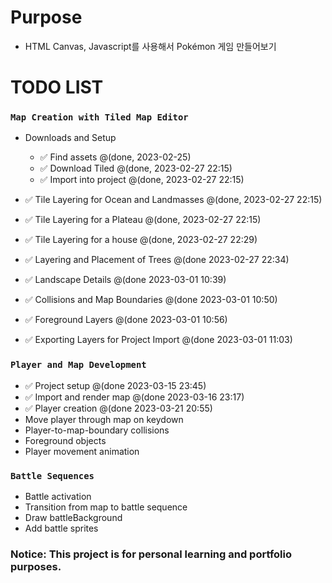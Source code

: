 # Purpose

- HTML Canvas, Javascript를 사용해서 Pokémon 게임 만들어보기

# TODO LIST

### `Map Creation with Tiled Map Editor`

- Downloads and Setup
    - ✅ Find assets @(done, 2023-02-25)
    - ✅ Download Tiled @(done, 2023-02-27 22:15)
    - ✅ Import into project @(done, 2023-02-27 22:15)
- ✅ Tile Layering for Ocean and Landmasses @(done, 2023-02-27 22:15)
- ✅ Tile Layering for a Plateau @(done, 2023-02-27 22:15)
- ✅ Tile Layering for a house @(done, 2023-02-27 22:29)

- ✅ Layering and Placement of Trees @(done 2023-02-27 22:34)
- ✅ Landscape Details @(done 2023-03-01 10:39)
- ✅ Collisions and Map Boundaries @(done 2023-03-01 10:50)
- ✅ Foreground Layers @(done 2023-03-01 10:56)
- ✅ Exporting Layers for Project Import @(done 2023-03-01 11:03)

### `Player and Map Development`

- ✅ Project setup @(done 2023-03-15 23:45)
- ✅ Import and render map @(done 2023-03-16 23:17)
- ✅ Player creation @(done 2023-03-21 20:55)
- Move player through map on keydown
- Player-to-map-boundary collisions
- Foreground objects
- Player movement animation

### `Battle Sequences`

- Battle activation
- Transition from map to battle sequence
- Draw battleBackground
- Add battle sprites

### Notice:  This project is for personal learning and portfolio purposes.
